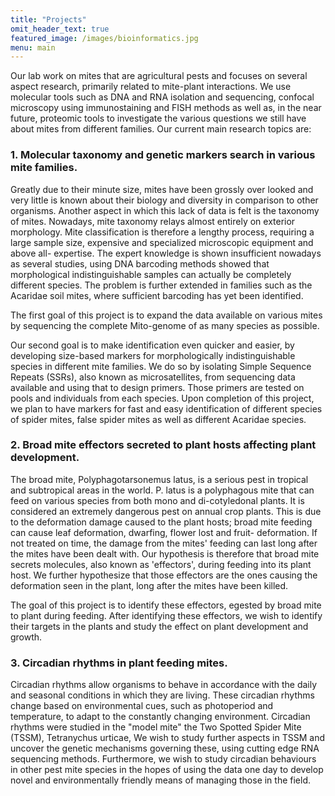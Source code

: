 ```yaml
---
title: "Projects"
omit_header_text: true
featured_image: /images/bioinformatics.jpg
menu: main
---
```


Our lab work on mites that are agricultural pests and focuses on several aspect research, primarily related to mite-plant interactions.
We use molecular tools such as DNA and RNA isolation and sequencing, confocal microscopy using immunostaining and FISH methods as well as, in the near future, proteomic tools to investigate the various questions we still have about mites from different families.
Our current main research topics are: 

### 1. Molecular taxonomy and genetic markers search in various mite families.

Greatly due to their minute size, mites have been grossly over looked and very little is known about their biology and diversity in comparison to other organisms.
Another aspect in which this lack of data is felt is the taxonomy of mites. Nowadays, mite taxonomy relays almost entirely on exterior morphology.
Mite classification is therefore a lengthy process, requiring a large sample size, expensive and specialized microscopic equipment and above all- expertise. 
The expert knowledge is shown insufficient nowadays as several studies, using DNA barcoding methods showed that morphological indistinguishable samples can actually be completely different species. 
The problem is further extended in families such as the Acaridae soil mites, where sufficient barcoding has yet been identified.

The first goal of this project is to expand the data available on various mites by sequencing the complete Mito-genome of as many species as possible.

Our second goal is to make identification even quicker and easier, by developing size-based markers for morphologically indistinguishable species in different mite families. 
We do so by isolating Simple Sequence Repeats (SSRs), also known as microsatellites, from sequencing data available and using that to design primers.
Those primers are tested on pools and individuals from each species.
Upon completion of this project, we plan to have markers for fast and easy identification of different species of spider mites, false spider mites as well as different Acaridae species.

### 2. Broad mite effectors secreted to plant hosts affecting plant development.

The broad mite, Polyphagotarsonemus latus, is a serious pest in tropical and subtropical areas in the world. P. latus is a polyphagous mite that can feed on various species from both mono and di-cotyledonal plants. It is considered an extremely dangerous pest on annual crop plants. This is due to the deformation damage caused to the plant hosts; broad mite feeding can cause leaf deformation, dwarfing, flower lost and fruit- deformation. If not treated on time, the damage from the mites' feeding can last long after the mites have been dealt with.
Our hypothesis is therefore that broad mite secrets molecules, also known as 'effectors', during feeding into its plant host. We further hypothesize that those effectors are the ones causing the deformation seen in the plant, long after the mites have been killed. 
 
The goal of this project is to identify these effectors, egested by broad mite to plant during feeding. 
After identifying these effectors, we wish to identify their targets in the plants and study the effect on plant development and growth. 

### 3. Circadian rhythms in plant feeding mites.

Circadian rhythms allow organisms to behave in accordance with the daily and seasonal conditions in which they are living. These circadian rhythms change based on environmental cues, such as photoperiod and temperature, to adapt to the constantly changing environment. 
Circadian rhythms were studied in the "model mite" the Two Spotted Spider Mite (TSSM), Tetranychus urticae, We wish to study further aspects in TSSM and uncover the genetic mechanisms governing these, using cutting edge RNA sequencing methods. 
Furthermore, we wish to study circadian behaviours in other pest mite species in the hopes of using the data one day to develop novel and environmentally friendly means of managing those in the field. 
